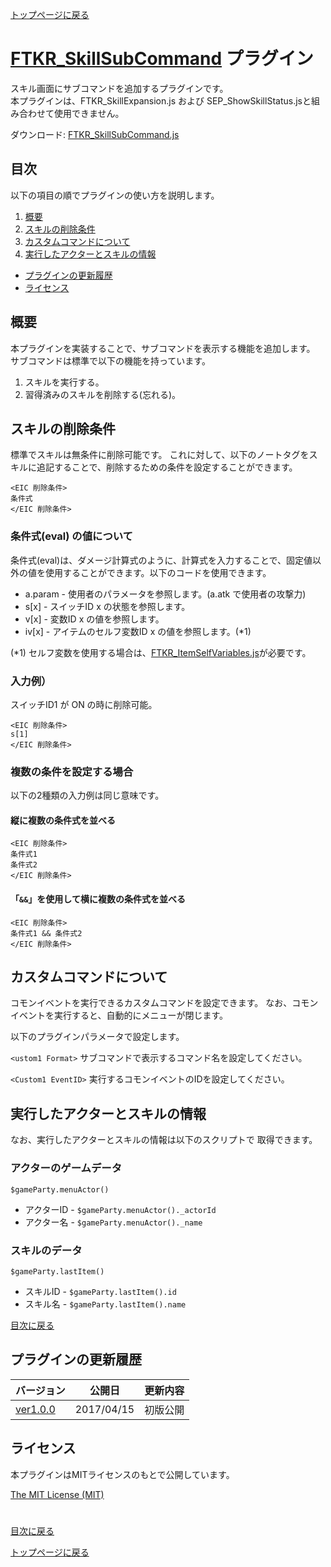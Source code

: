 [トップページに戻る](README.ja.md)

# [FTKR_SkillSubCommand](FTKR_SkillSubCommand.js) プラグイン

スキル画面にサブコマンドを追加するプラグインです。<br>
本プラグインは、FTKR_SkillExpansion.js および SEP_ShowSkillStatus.jsと組み合わせて使用できません。

ダウンロード: [FTKR_SkillSubCommand.js](https://raw.githubusercontent.com/futokoro/RPGMaker/master/FTKR_SkillSubCommand.js)

## 目次

以下の項目の順でプラグインの使い方を説明します。
1. [概要](#概要)
2. [スキルの削除条件](#スキルの削除条件)
3. [カスタムコマンドについて](#カスタムコマンドについて)
4. [実行したアクターとスキルの情報](#実行したアクターとスキルの情報)
* [プラグインの更新履歴](#プラグインの更新履歴)
* [ライセンス](#ライセンス)

## 概要

本プラグインを実装することで、サブコマンドを表示する機能を追加します。
サブコマンドは標準で以下の機能を持っています。
1. スキルを実行する。
2. 習得済みのスキルを削除する(忘れる)。

## スキルの削除条件
標準でスキルは無条件に削除可能です。
これに対して、以下のノートタグをスキルに追記することで、削除するための条件を設定することができます。

```
<EIC 削除条件>
条件式
</EIC 削除条件>
```

### 条件式(eval) の値について
条件式(eval)は、ダメージ計算式のように、計算式を入力することで、固定値以外の値を使用することができます。以下のコードを使用できます。
* a.param - 使用者のパラメータを参照します。(a.atk で使用者の攻撃力)
* s[x]    - スイッチID x の状態を参照します。
* v[x]    - 変数ID x の値を参照します。
* iv[x]   - アイテムのセルフ変数ID x の値を参照します。(*1)

(*1) セルフ変数を使用する場合は、[FTKR_ItemSelfVariables.js](FTKR_ItemSelfVariables.js)が必要です。

### 入力例）
スイッチID1 が ON の時に削除可能。
```
<EIC 削除条件>
s[1]
</EIC 削除条件>
```

### 複数の条件を設定する場合
以下の2種類の入力例は同じ意味です。

#### 縦に複数の条件式を並べる
```
<EIC 削除条件>
条件式1
条件式2
</EIC 削除条件>
```

#### 「`&&`」を使用して横に複数の条件式を並べる
```
<EIC 削除条件>
条件式1 && 条件式2
</EIC 削除条件>
```

## カスタムコマンドについて
コモンイベントを実行できるカスタムコマンドを設定できます。
なお、コモンイベントを実行すると、自動的にメニューが閉じます。

以下のプラグインパラメータで設定します。

`<ustom1 Format>`
サブコマンドで表示するコマンド名を設定してください。

`<Custom1 EventID>`
実行するコモンイベントのIDを設定してください。

## 実行したアクターとスキルの情報
なお、実行したアクターとスキルの情報は以下のスクリプトで
取得できます。

### アクターのゲームデータ
`$gameParty.menuActor()`
* アクターID - `$gameParty.menuActor()._actorId`
* アクター名 - `$gameParty.menuActor()._name`

### スキルのデータ
`$gameParty.lastItem()`
* スキルID - `$gameParty.lastItem().id`
* スキル名 - `$gameParty.lastItem().name`

[目次に戻る](#目次)

## プラグインの更新履歴

| バージョン | 公開日 | 更新内容 |
| --- | --- | --- |
| [ver1.0.0](FTKR_SkillSubCommand.js) | 2017/04/15 | 初版公開 |

## ライセンス

本プラグインはMITライセンスのもとで公開しています。

[The MIT License (MIT)](https://opensource.org/licenses/mit-license.php)

#
[目次に戻る](#目次)

[トップページに戻る](README.ja.md)
